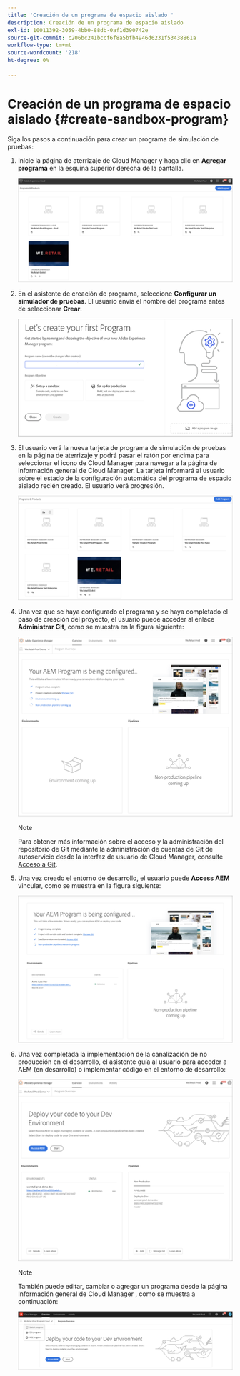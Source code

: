 ```yaml
---
title: 'Creación de un programa de espacio aislado '
description: Creación de un programa de espacio aislado
exl-id: 10011392-3059-4bb0-88db-0af1d390742e
source-git-commit: c206bc241bccf6f8a5bfb4946d6231f53438861a
workflow-type: tm+mt
source-wordcount: '218'
ht-degree: 0%

---
```


# Creación de un programa de espacio aislado {#create-sandbox-program}

Siga los pasos a continuación para crear un programa de simulación de pruebas:

1. Inicie la página de aterrizaje de Cloud Manager y haga clic en **Agregar programa** en la esquina superior derecha de la pantalla.

   ![](assets/first_timelogin1.png)

1. En el asistente de creación de programa, seleccione **Configurar un simulador de pruebas**. El usuario envía el nombre del programa antes de seleccionar **Crear**.

   ![](assets/create-sandbox.png)

1. El usuario verá la nueva tarjeta de programa de simulación de pruebas en la página de aterrizaje y podrá pasar el ratón por encima para seleccionar el icono de Cloud Manager para navegar a la página de información general de Cloud Manager. La tarjeta informará al usuario sobre el estado de la configuración automática del programa de espacio aislado recién creado. El usuario verá progresión.

   ![](assets/program-create-setupdemo2.png)

1. Una vez que se haya configurado el programa y se haya completado el paso de creación del proyecto, el usuario puede acceder al enlace **Administrar Git**, como se muestra en la figura siguiente:

   ![](assets/create-program4.png)

   >[!NOTE]
   >
   >Para obtener más información sobre el acceso y la administración del repositorio de Git mediante la administración de cuentas de Git de autoservicio desde la interfaz de usuario de Cloud Manager, consulte [Acceso a Git](/help/implementing/cloud-manager/managing-code/accessing-repos.md).


1. Una vez creado el entorno de desarrollo, el usuario puede **Access AEM** vincular, como se muestra en la figura siguiente:

   ![](assets/create-program-5.png)

1. Una vez completada la implementación de la canalización de no producción en el desarrollo, el asistente guía al usuario para acceder a AEM (en desarrollo) o implementar código en el entorno de desarrollo:

   ![](assets/create-program-setup-deploy.png)

   >[!NOTE]
   >También puede editar, cambiar o agregar un programa desde la página Información general de Cloud Manager , como se muestra a continuación:

   ![](assets/create-program-a1.png)

